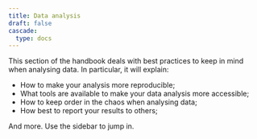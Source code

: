 ```yaml
---
title: Data analysis
draft: false
cascade:
  type: docs
---
```


This section of the handbook deals with best practices to keep in mind when analysing data.
In particular, it will explain:
- How to make your analysis more reproducible;
- What tools are available to make your data analysis more accessible;
- How to keep order in the chaos when analysing data;
- How best to report your results to others;

And more. Use the sidebar to jump in.
